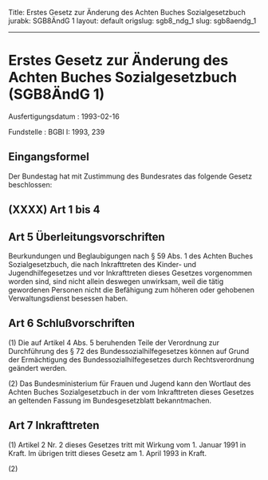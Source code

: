 Title: Erstes Gesetz zur Änderung des Achten Buches Sozialgesetzbuch
jurabk: SGB8ÄndG 1
layout: default
origslug: sgb8_ndg_1
slug: sgb8aendg_1

---

# Erstes Gesetz zur Änderung des Achten Buches Sozialgesetzbuch (SGB8ÄndG 1)

Ausfertigungsdatum
:   1993-02-16

Fundstelle
:   BGBl I: 1993, 239



## Eingangsformel

Der Bundestag hat mit Zustimmung des Bundesrates das folgende Gesetz
beschlossen:


## (XXXX) Art 1 bis 4



## Art 5 Überleitungsvorschriften

Beurkundungen und Beglaubigungen nach § 59 Abs. 1 des Achten Buches
Sozialgesetzbuch, die nach Inkrafttreten des Kinder- und
Jugendhilfegesetzes und vor Inkrafttreten dieses Gesetzes vorgenommen
worden sind, sind nicht allein deswegen unwirksam, weil die tätig
gewordenen Personen nicht die Befähigung zum höheren oder gehobenen
Verwaltungsdienst besessen haben.


## Art 6 Schlußvorschriften

(1) Die auf Artikel 4 Abs. 5 beruhenden Teile der Verordnung zur
Durchführung des § 72 des Bundessozialhilfegesetzes können auf Grund
der Ermächtigung des Bundessozialhilfegesetzes durch Rechtsverordnung
geändert werden.

(2) Das Bundesministerium für Frauen und Jugend kann den Wortlaut des
Achten Buches Sozialgesetzbuch in der vom Inkrafttreten dieses
Gesetzes an geltenden Fassung im Bundesgesetzblatt bekanntmachen.


## Art 7 Inkrafttreten

(1) Artikel 2 Nr. 2 dieses Gesetzes tritt mit Wirkung vom 1. Januar
1991 in Kraft. Im übrigen tritt dieses Gesetz am 1. April 1993 in
Kraft.

(2)

